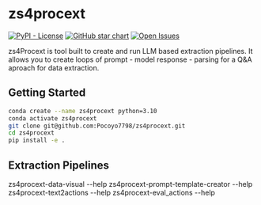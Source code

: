 # **zs4procext**
[![PyPI - License](https://img.shields.io/pypi/l/langchain-core?style=flat-square)](https://opensource.org/licenses/MIT)
[![GitHub star chart](https://img.shields.io/github/stars/Pocoyo7798/zs4procext?style=flat-square)](https://star-history.com/#Pocoyo7798/zs4procext)
[![Open Issues](https://img.shields.io/github/issues-raw/Pocoyo7798/zs4procext?style=flat-square)](https://github.com/Pocoyo7798/zs4procext/issues)

zs4Procext is tool built to create and run LLM based extraction pipelines. It allows you to create loops of prompt - model response - parsing for a Q&A aproach for data extraction.
## Getting Started

```bash
conda create --name zs4procext python=3.10
conda activate zs4procext
git clone git@github.com:Pocoyo7798/zs4procext.git
cd zs4procext
pip install -e .
```
## Extraction Pipelines

zs4procext-data-visual --help
zs4procext-prompt-template-creator --help
zs4procext-text2actions --help
zs4procext-eval_actions --help
